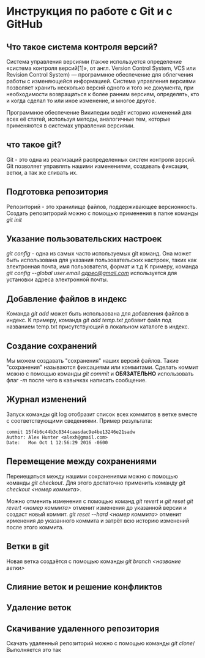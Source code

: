 # Инструкция по работе с Git и с GitHub

## Что такое система контроля версий?

Система управления версиями (также используется определение «система контроля версий[1]», от англ. Version Control System, VCS или Revision Control System) — программное обеспечение для облегчения работы с изменяющейся информацией. Система управления версиями позволяет хранить несколько версий одного и того же документа, при необходимости возвращаться к более ранним версиям, определять, кто и когда сделал то или иное изменение, и многое другое.


Программное обеспечение Википедии ведёт историю изменений для всех её статей, используя методы, аналогичные тем, которые применяются в системах управления версиями.

## что такое git?
Git - это одна из реализаций распределенных систем контроля версий. Git позволяет управлять нашими изменениями, создавать фиксации, ветки, а так же сливать их.

## Подготовка репозитория
Репозиторий - это хранилище файлов, поддерживающее версионность. Создать репозитрорий можно с помощью применения в папке команды *git init*

## Указание пользовательских настроек

*git config* - одна из самых часто используемых git команд. Она может быть использована для указания пользовательских настроек, таких как электронная почта, имя пользователя, формат и т.д К примеру,  команда *git config --global user.email адрес@gmail.com* используется для установки адреса электронной почты.

## Добавление файлов в индекс

Команда *git add* может быть использована для добавления файлов в индекс. К примеру, команда *git add temp.txt* добавит файл под названием temp.txt присутствующий в локальном каталоге в индекс.

## Создание сохранений

Мы можем создавать "сохранения" наших версий файлов. Такие "сохранения" называются фиксациями или коммитами. Сделать коммит можно с помощью команды *git commit* и **ОБЯЗАТЕЛЬНО** использовать флаг *-m* после чего в кавычках написать сообщение.

## Журнал изменений

Запуск команды git log отобразит список всех коммитов в ветке вместе с соответствующими сведениями. Пример результата:

    commit 15f4b6c44b3c8344caasdac9e4be13246e21sadw
    Author: Alex Hunter <alexh@gmail.com>
    Date:   Mon Oct 1 12:56:29 2016 -0600

## Перемещение между сохранениями
Переиещаться между нашими сохранениями можно с помощью команды *git checkout*. Для этого достаточно применить команду *git checkout <номер коммита>*.

Можно отменить изменения с помощью команд *git revert* и *git reset*
*git revert <номер коммита>* отменит изменения до указанной версии и создаст новый коммит.
*git reset --hard <номер коммита>*  отменит иpменения до указанного коммита и затрёт всю историю изменений после этого коммита.

## Ветки в git 
Новая ветка создаётся с помощью команды *git branch <название ветки>*
## Слияние веток и решение конфликтов

## Удаление веток

## Скачивание удаленного репозитория

Скачать удаленный репозиторий можно с помощью команды *git clone*/ Выполняется это так

